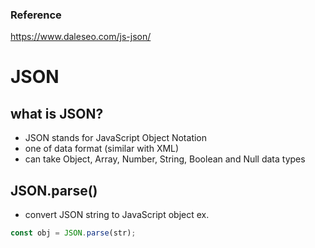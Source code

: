 ### Reference
https://www.daleseo.com/js-json/ <br />

# JSON

## what is JSON?
* JSON stands for JavaScript Object Notation
* one of data format (similar with XML)
* can take Object, Array, Number, String, Boolean and Null data types

## JSON.parse()
* convert JSON string to JavaScript object
ex. 
```javascript
const obj = JSON.parse(str);
```
